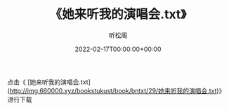 ﻿---
title:  《她来听我的演唱会.txt》
date:   2022-02-17T00:00:00+00:00
author: 听松阁
layout: post
permalink: /她来听我的演唱会/
categories: 小说
tags: [小说]
---

点击《 [她来听我的演唱会.txt](<a href="http://img.660000.xyz/bookstukust/book/bntxt/29/" target=_blank>http://img.660000.xyz/bookstukust/book/bntxt/29/她来听我的演唱会.txt)》进行下载